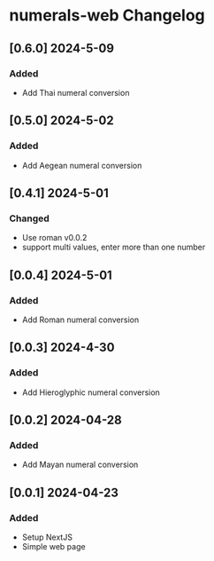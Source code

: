 # numerals-web Changelog

<!-- https://keepachangelog.com/en/1.0.0/ -->

## [0.6.0] 2024-5-09
### Added
- Add Thai numeral conversion

## [0.5.0] 2024-5-02
### Added
- Add Aegean numeral conversion

## [0.4.1] 2024-5-01
### Changed
- Use roman v0.0.2
- support multi values, enter more than one number

## [0.0.4] 2024-5-01
### Added
- Add Roman numeral conversion

## [0.0.3] 2024-4-30
### Added
- Add Hieroglyphic numeral conversion

## [0.0.2] 2024-04-28
### Added
- Add Mayan numeral conversion

## [0.0.1] 2024-04-23
### Added
- Setup NextJS
- Simple web page
